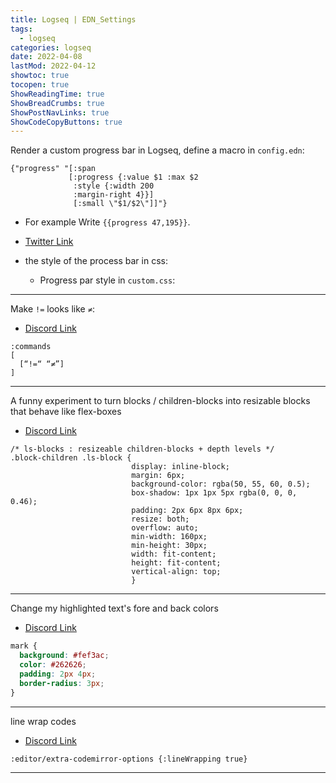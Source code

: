 ```yaml
---
title: Logseq | EDN_Settings
tags:
  - logseq
categories: logseq
date: 2022-04-08
lastMod: 2022-04-12
showtoc: true
tocopen: true
ShowReadingTime: true
ShowBreadCrumbs: true
ShowPostNavLinks: true
ShowCodeCopyButtons: true
---
```


Render a custom progress bar in Logseq, define a macro in `config.edn`:

```edn
{"progress" "[:span
			 [:progress {:value $1 :max $2
              :style {:width 200
              :margin-right 4}}]
              [:small \"$1/$2\"]]"}
```

- For example Write `{{progress 47,195}}`.

- [Twitter Link](https://twitter.com/pengx17/status/1502293155974025218)

- the style of the process bar in css:

  - Progress par style in `custom.css`:

---

Make `!=` looks like `≠`:

- [Discord Link](https://discord.com/channels/725182569297215569/752845138148982877/951915033884000266)

```edn
:commands
[
  [“!=“ “≠”]
]
```

---

A funny experiment to turn blocks / children-blocks into resizable blocks that behave like flex-boxes

- [Discord Link](https://discord.com/channels/725182569297215569/752845138148982877/951186890328002570)

```edn
/* ls-blocks : resizeable children-blocks + depth levels */
.block-children .ls-block {
                           display: inline-block;
                           margin: 6px;
                           background-color: rgba(50, 55, 60, 0.5);
                           box-shadow: 1px 1px 5px rgba(0, 0, 0, 0.46);
                           padding: 2px 6px 8px 6px;
                           resize: both;
                           overflow: auto;
                           min-width: 160px;
                           min-height: 30px;
                           width: fit-content;
                           height: fit-content;
                           vertical-align: top;
                           }
```

---

Change my highlighted text's fore and back colors

- [Discord Link](https://discord.com/channels/725182569297215569/752845138148982877/950759618638917652)

```css
mark {
  background: #fef3ac;
  color: #262626;
  padding: 2px 4px;
  border-radius: 3px;
}
```

---

line wrap codes

- [Discord Link](https://discord.com/channels/725182569297215569/725182570131751005/963372513348423690)

```edn
:editor/extra-codemirror-options {:lineWrapping true}
```

---
